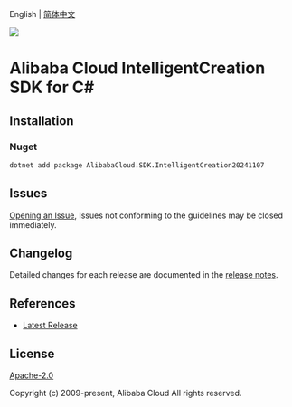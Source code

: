 English | [简体中文](README-CN.md)

![](https://aliyunsdk-pages.alicdn.com/icons/AlibabaCloud.svg)

# Alibaba Cloud IntelligentCreation SDK for C#

## Installation

### Nuget

```bash
dotnet add package AlibabaCloud.SDK.IntelligentCreation20241107
```

## Issues

[Opening an Issue](https://github.com/aliyun/alibabacloud-csharp-sdk/issues/new), Issues not conforming to the guidelines may be closed immediately.

## Changelog

Detailed changes for each release are documented in the [release notes](./ChangeLog.md).

## References

* [Latest Release](https://github.com/aliyun/alibabacloud-csharp-sdk/)

## License

[Apache-2.0](http://www.apache.org/licenses/LICENSE-2.0)

Copyright (c) 2009-present, Alibaba Cloud All rights reserved.
